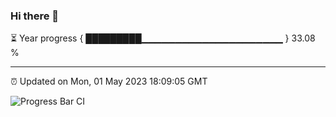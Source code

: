 ### Hi there 👋

⏳ Year progress { █████████▁▁▁▁▁▁▁▁▁▁▁▁▁▁▁▁▁▁▁▁▁ } 33.08 %

---

⏰ Updated on Mon, 01 May 2023 18:09:05 GMT

![Progress Bar CI](https://github.com/Shyam-Makwana/GitHub-Actions-Demo/workflows/Progress%20Bar%20CI/badge.svg)
